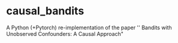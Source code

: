 # causal_bandits
A Python (+Pytorch) re-implementation of the paper '' Bandits with Unobserved Confounders: A Causal Approach"
